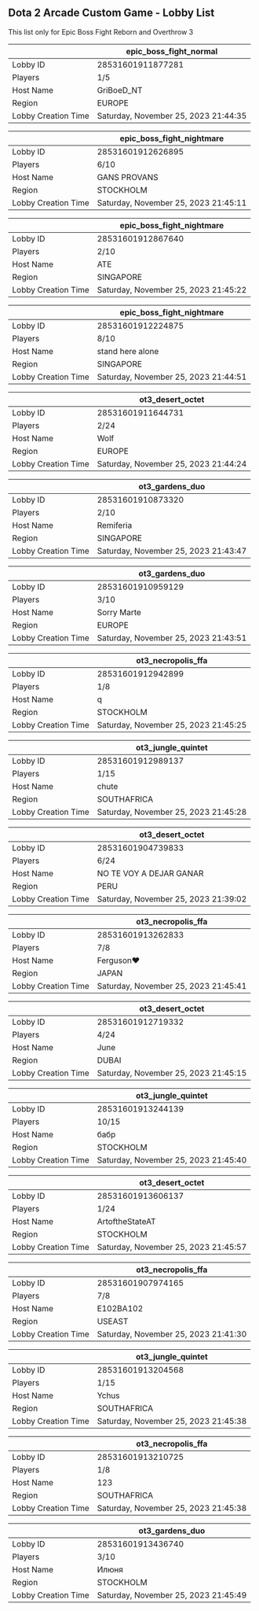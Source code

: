## Dota 2 Arcade Custom Game - Lobby List

This list only for Epic Boss Fight Reborn and Overthrow 3

|  | epic_boss_fight_normal |
| ------ | ------ |
| Lobby ID | 28531601911877281 |
| Players | 1/5 |
| Host Name | GriBoeD_NT |
| Region | EUROPE |
| Lobby Creation Time | Saturday, November 25, 2023 21:44:35 |


|  | epic_boss_fight_nightmare |
| ------ | ------ |
| Lobby ID | 28531601912626895 |
| Players | 6/10 |
| Host Name | GANS PROVANS |
| Region | STOCKHOLM |
| Lobby Creation Time | Saturday, November 25, 2023 21:45:11 |


|  | epic_boss_fight_nightmare |
| ------ | ------ |
| Lobby ID | 28531601912867640 |
| Players | 2/10 |
| Host Name | ATE |
| Region | SINGAPORE |
| Lobby Creation Time | Saturday, November 25, 2023 21:45:22 |


|  | epic_boss_fight_nightmare |
| ------ | ------ |
| Lobby ID | 28531601912224875 |
| Players | 8/10 |
| Host Name | stand here alone |
| Region | SINGAPORE |
| Lobby Creation Time | Saturday, November 25, 2023 21:44:51 |


|  | ot3_desert_octet |
| ------ | ------ |
| Lobby ID | 28531601911644731 |
| Players | 2/24 |
| Host Name | Wolf |
| Region | EUROPE |
| Lobby Creation Time | Saturday, November 25, 2023 21:44:24 |


|  | ot3_gardens_duo |
| ------ | ------ |
| Lobby ID | 28531601910873320 |
| Players | 2/10 |
| Host Name | Remiferia |
| Region | SINGAPORE |
| Lobby Creation Time | Saturday, November 25, 2023 21:43:47 |


|  | ot3_gardens_duo |
| ------ | ------ |
| Lobby ID | 28531601910959129 |
| Players | 3/10 |
| Host Name | Sorry Marte |
| Region | EUROPE |
| Lobby Creation Time | Saturday, November 25, 2023 21:43:51 |


|  | ot3_necropolis_ffa |
| ------ | ------ |
| Lobby ID | 28531601912942899 |
| Players | 1/8 |
| Host Name | q |
| Region | STOCKHOLM |
| Lobby Creation Time | Saturday, November 25, 2023 21:45:25 |


|  | ot3_jungle_quintet |
| ------ | ------ |
| Lobby ID | 28531601912989137 |
| Players | 1/15 |
| Host Name | chute |
| Region | SOUTHAFRICA |
| Lobby Creation Time | Saturday, November 25, 2023 21:45:28 |


|  | ot3_desert_octet |
| ------ | ------ |
| Lobby ID | 28531601904739833 |
| Players | 6/24 |
| Host Name | NO TE VOY A DEJAR GANAR |
| Region | PERU |
| Lobby Creation Time | Saturday, November 25, 2023 21:39:02 |


|  | ot3_necropolis_ffa |
| ------ | ------ |
| Lobby ID | 28531601913262833 |
| Players | 7/8 |
| Host Name | Ferguson♥ |
| Region | JAPAN |
| Lobby Creation Time | Saturday, November 25, 2023 21:45:41 |


|  | ot3_desert_octet |
| ------ | ------ |
| Lobby ID | 28531601912719332 |
| Players | 4/24 |
| Host Name | June |
| Region | DUBAI |
| Lobby Creation Time | Saturday, November 25, 2023 21:45:15 |


|  | ot3_jungle_quintet |
| ------ | ------ |
| Lobby ID | 28531601913244139 |
| Players | 10/15 |
| Host Name | бабр |
| Region | STOCKHOLM |
| Lobby Creation Time | Saturday, November 25, 2023 21:45:40 |


|  | ot3_desert_octet |
| ------ | ------ |
| Lobby ID | 28531601913606137 |
| Players | 1/24 |
| Host Name | ArtoftheStateAT |
| Region | STOCKHOLM |
| Lobby Creation Time | Saturday, November 25, 2023 21:45:57 |


|  | ot3_necropolis_ffa |
| ------ | ------ |
| Lobby ID | 28531601907974165 |
| Players | 7/8 |
| Host Name | E102BA102 |
| Region | USEAST |
| Lobby Creation Time | Saturday, November 25, 2023 21:41:30 |


|  | ot3_jungle_quintet |
| ------ | ------ |
| Lobby ID | 28531601913204568 |
| Players | 1/15 |
| Host Name | Ychus |
| Region | SOUTHAFRICA |
| Lobby Creation Time | Saturday, November 25, 2023 21:45:38 |


|  | ot3_necropolis_ffa |
| ------ | ------ |
| Lobby ID | 28531601913210725 |
| Players | 1/8 |
| Host Name | 123 |
| Region | SOUTHAFRICA |
| Lobby Creation Time | Saturday, November 25, 2023 21:45:38 |


|  | ot3_gardens_duo |
| ------ | ------ |
| Lobby ID | 28531601913436740 |
| Players | 3/10 |
| Host Name | Илюня |
| Region | STOCKHOLM |
| Lobby Creation Time | Saturday, November 25, 2023 21:45:49 |


